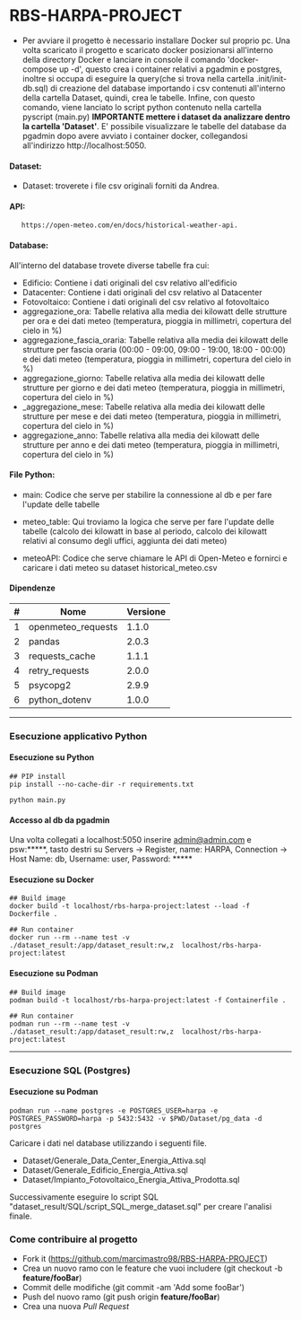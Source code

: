 # RBS-HARPA-PROJECT
- Per avviare il progetto è necessario installare Docker sul proprio pc.
  Una volta scaricato il progetto e scaricato docker posizionarsi all'interno della directory Docker e lanciare in console il comando 'docker-compose up -d', questo crea i container relativi a pgadmin e postgres, inoltre si occupa di eseguire la query(che si trova nella cartella .init/init-db.sql) di creazione del database importando i csv contenuti all'interno della cartella Dataset, quindi, crea le tabelle.
  Infine, con questo comando, viene lanciato lo script python contenuto nella cartella pyscript (main.py) <b>IMPORTANTE mettere i dataset da analizzare dentro la cartella 'Dataset'</b>. E' possibile visualizzare le tabelle del database da pgadmin dopo avere avviato i container docker, collegandosi all'indirizzo http://localhost:5050.


#### Dataset:

- Dataset: troverete i file csv originali forniti da Andrea.

#### API:

 ``````
    https://open-meteo.com/en/docs/historical-weather-api. 
``````
#### Database:
All'interno del database trovete diverse tabelle fra cui:
- Edificio: Contiene i dati originali del csv relativo all'edificio
- Datacenter: Contiene i dati originali del csv relativo al Datacenter
- Fotovoltaico: Contiene i dati originali del csv relativo al fotovoltaico
- aggregazione_ora: Tabelle relativa alla media dei kilowatt delle strutture per ora e dei dati meteo (temperatura, pioggia in millimetri, copertura del cielo in %)
- aggregazione_fascia_oraria: Tabelle relativa alla media dei kilowatt delle strutture per fascia oraria (00:00 - 09:00, 09:00 - 19:00, 18:00 - 00:00) e dei dati meteo (temperatura, pioggia in millimetri, copertura del cielo in %)
- aggregazione_giorno: Tabelle relativa alla media dei kilowatt delle strutture per giorno e dei dati meteo (temperatura, pioggia in millimetri, copertura del cielo in %)
- _aggregazione_mese: Tabelle relativa alla media dei kilowatt delle strutture per mese e dei dati meteo (temperatura, pioggia in millimetri, copertura del cielo in %)
- aggregazione_anno: Tabelle relativa alla media dei kilowatt delle strutture per anno e dei dati meteo (temperatura, pioggia in millimetri, copertura del cielo in %)


#### File Python:

- main: Codice che serve per stabilire la connessione al db e per fare l'update delle tabelle 

- meteo_table: Qui troviamo la logica che serve per fare l'update delle tabelle (calcolo dei kilowatt in base al periodo, calcolo dei kilowatt relativi al consumo degli uffici, aggiunta dei dati meteo)

- meteoAPI: Codice che serve chiamare le API di Open-Meteo e fornirci e caricare i dati meteo su dataset historical_meteo.csv



#### Dipendenze 

| # | Nome               | Versione | 
|---|--------------------|----------|
| 1 | openmeteo_requests | 1.1.0    | 
| 2 | pandas             | 2.0.3    | 
| 3 | requests_cache     | 1.1.1    |
| 4 | retry_requests     | 2.0.0    |
| 5 | psycopg2           | 2.9.9    |
| 6 | python_dotenv      | 1.0.0    |



---

### Esecuzione applicativo Python

#### Esecuzione su Python 

````
## PIP install
pip install --no-cache-dir -r requirements.txt
````

````
python main.py
````
#### Accesso al db da pgadmin
Una volta collegati a localhost:5050 inserire admin@admin.com e psw:*****, tasto destri su Servers -> Register, name: HARPA, Connection -> Host Name: db, Username: user, Password: *****

#### Esecuzione su Docker

````
## Build image
docker build -t localhost/rbs-harpa-project:latest --load -f Dockerfile .
````

````
## Run container
docker run --rm --name test -v ./dataset_result:/app/dataset_result:rw,z  localhost/rbs-harpa-project:latest 
````


#### Esecuzione su Podman

````
## Build image
podman build -t localhost/rbs-harpa-project:latest -f Containerfile .
````

````
## Run container
podman run --rm --name test -v ./dataset_result:/app/dataset_result:rw,z  localhost/rbs-harpa-project:latest 
````
---

### Esecuzione  SQL (Postgres)

#### Esecuzione su Podman

````
podman run --name postgres -e POSTGRES_USER=harpa -e POSTGRES_PASSWORD=harpa -p 5432:5432 -v $PWD/Dataset/pg_data -d postgres
````
Caricare i dati nel database utilizzando i seguenti file.

- Dataset/Generale_Data_Center_Energia_Attiva.sql
- Dataset/Generale_Edificio_Energia_Attiva.sql
- Dataset/Impianto_Fotovoltaico_Energia_Attiva_Prodotta.sql

Successivamente eseguire lo script SQL "dataset_result/SQL/script_SQL_merge_dataset.sql" per creare l'analisi finale.

### Come contribuire al progetto

 - Fork it (https://github.com/marcimastro98/RBS-HARPA-PROJECT)
 - Crea un nuovo ramo con le feature che vuoi includere (git checkout -b **feature/fooBar**)
 - Commit delle modifiche (git commit -am 'Add some fooBar')
 - Push del nuovo ramo (git push origin **feature/fooBar**)
 - Crea una nuova *Pull Request*
